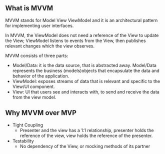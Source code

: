 ## What is MVVM
MVVM stands for Model View ViewModel and it is an architectural pattern for implementing user interfaces.

In MVVM, the ViewModel does not need a reference of the View to update the View; ViewModel listens to events from the 
View, then publishes relevant changes which the view observes.

MVVM consists of three parts:
- Model/Data: it is the data source, that is abstracted away. Model/Data represents the business (models)objects that 
encapsulate the data and behavior of the application. 
- ViewModel: exposes streams of data that is relevant and specific to the View/UI component.
- View: UI that users see and interacts with, to send and receive the data from the view model.

## Why MVVM over MVP
- Tight Coupling<br>
    - Presenter and the view has a 1:1 relationship, presenter holds the reference of the view, view holds the 
    reference of the presenter.
- Testability
    - No dependency of the View, or mocking methods of its partner  